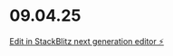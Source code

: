 # 09.04.25

[Edit in StackBlitz next generation editor ⚡️](https://stackblitz.com/~/github.com/ThereseGlode/09.04.25)